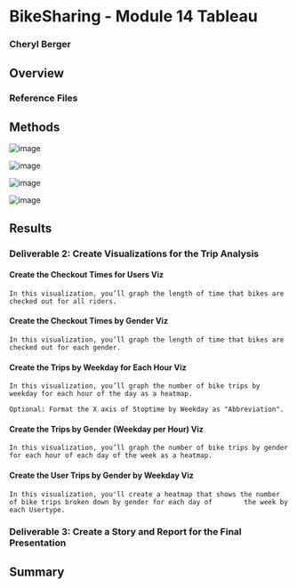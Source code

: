 # BikeSharing - Module 14 Tableau
### Cheryl Berger

## Overview


### Reference Files

## Methods

![image](https://user-images.githubusercontent.com/94234511/156903938-6c2363f4-ba80-4cab-ae02-f991af5ca33b.png)

![image](https://user-images.githubusercontent.com/94234511/156903949-2e61e7a1-6367-4b0f-99d4-4045388f1b06.png)

![image](https://user-images.githubusercontent.com/94234511/156903965-48ddd7b1-d572-4895-979e-3d88344fb55f.png)

![image](https://user-images.githubusercontent.com/94234511/156903974-53646371-e078-4475-992f-473a47c59ee1.png)

## Results

### Deliverable 2: Create Visualizations for the Trip Analysis 
  #### Create the Checkout Times for Users Viz

    In this visualization, you’ll graph the length of time that bikes are checked out for all riders.

  #### Create the Checkout Times by Gender Viz
  
    In this visualization, you’ll graph the length of time that bikes are checked out for each gender.

  #### Create the Trips by Weekday for Each Hour Viz
  
    In this visualization, you’ll graph the number of bike trips by weekday for each hour of the day as a heatmap.

    Optional: Format the X axis of Stoptime by Weekday as "Abbreviation".

  #### Create the Trips by Gender (Weekday per Hour) Viz
  
    In this visualization, you’ll graph the number of bike trips by gender for each hour of each day of the week as a heatmap.

  #### Create the User Trips by Gender by Weekday Viz
  
    In this visualization, you'll create a heatmap that shows the number of bike trips broken down by gender for each day of        the week by each Usertype.

### Deliverable 3: Create a Story and Report for the Final Presentation 

## Summary
